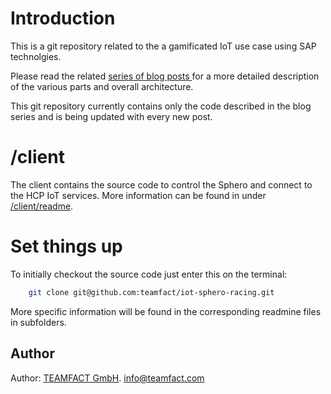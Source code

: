 # Introduction

This is a git repository related to the a gamificated IoT use case using SAP technolgies.

Please read the related [series of blog posts ](http://scn.sap.com/community/developer-center/cloud-platform/blog/2016/03/26/build-your-own-sphero-racing-iot-showcase-on-hcp) for a more detailed description of the various parts and overall architecture.

This git repository currently contains only the code described in the blog series and is being updated with every new post.

# /client

The client contains the source code to control the Sphero and connect to the HCP IoT services.
More information can be found in under [/client/readme](https://github.com/teamfact/iot-sphero-racing/blob/master/client/REAMDE.md).

# Set things up

To initially checkout the source code just enter this on the terminal:

```bash
	git clone git@github.com:teamfact/iot-sphero-racing.git
```  

More specific information will be found in the corresponding readmine files in subfolders.

## Author

Author: [TEAMFACT GmbH](www.teamfact.com). info@teamfact.com
